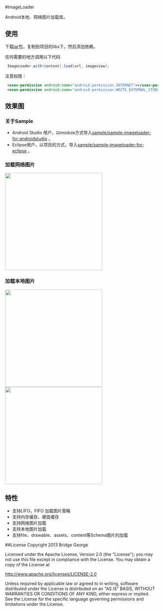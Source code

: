 #ImageLoader

Android本地、网络图片加载库。

## 使用

下载[jar](jar/imageloader.jar)包，复制到项目的libs下，然后添加依赖。

任何需要的地方调用以下代码

```java
 ImageLoader.with(context).load(url, imageview);
```
注意权限：

```xml
 <uses-permission android:name="android.permission.INTERNET"></uses-permission>
 <uses-permission android:name="android.permission.WRITE_EXTERNAL_STORAGE"></uses-permission>

```

## 效果图

### 关于Sample

* Android Studio 用户，以module方式导入[sample/sample-imageloader-for-androidstudio](sample/sample-imageloader-for-androidstudio) 。
* Eclipse用户，以项目的方式，导入[sample/sample-imageloader-for-eclipse](sample/sample-imageloader-for-eclipse) 。

### 加载网络图片

<img src="imageloader_01.gif"  width="320px"/>

### 加载本地图片

<img src="imageloader_02.png"  width="320px"/>

<img src="imageloader_03.png"  width="320px"/>

## 特性

* 支持LIFO，FIFO 加载图片策略
* 支持内存缓存、硬盘缓存
* 支持网络图片加载
* 支持本地图片加载
* 支持file、drawable、assets、content等Schema图片的加载

##License
Copyright 2013 Bridge George

Licensed under the Apache License, Version 2.0 (the "License");
you may not use this file except in compliance with the License.
You may obtain a copy of the License at

http://www.apache.org/licenses/LICENSE-2.0

Unless required by applicable law or agreed to in writing, software
distributed under the License is distributed on an "AS IS" BASIS,
WITHOUT WARRANTIES OR CONDITIONS OF ANY KIND, either express or implied.
See the License for the specific language governing permissions and
limitations under the License.

